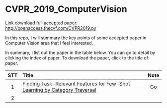 # CVPR_2019_ComputerVision

Link download full accepted paper: 
http://openaccess.thecvf.com/CVPR2019.py

In this repo, I will summary the key points of some accepted paper in Computer Vision area that I feel interested.

In summary, I list out the paper in the table below. You can go to detail by clicking the index of paper. To download the paper, click to the title of paper.

| STT| Title | Note |
|:-:| :---- |:-:|
| 1 | [Finding Task-Relevant Features for Few-Shot Learning by Category Traversal](http://openaccess.thecvf.com/content_CVPR_2019/html/Li_Finding_Task-Relevant_Features_for_Few-Shot_Learning_by_Category_Traversal_CVPR_2019_paper.html) | Go |
| 2 |  |  |

